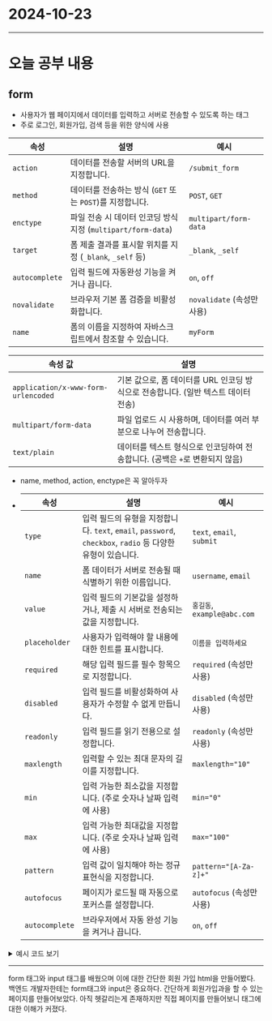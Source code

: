 # 2024-10-23
---

# 오늘 공부 내용



## form
- 사용자가 웹 페이지에서 데이터를 입력하고 서버로 전송할 수 있도록
하는 태그
- 주로 로그인, 회원가입, 검색 등을 위한 양식에 사용

| 속성     | 설명                                                               | 예시                      |
|----------|--------------------------------------------------------------------|---------------------------|
| `action` | 데이터를 전송할 서버의 URL을 지정합니다.                            | `/submit_form`            |
| `method` | 데이터를 전송하는 방식 (`GET` 또는 `POST`)를 지정합니다.             | `POST`, `GET`             |
| `enctype`| 파일 전송 시 데이터 인코딩 방식 지정 (`multipart/form-data`)         | `multipart/form-data`      |
| `target` | 폼 제출 결과를 표시할 위치를 지정 (`_blank`, `_self` 등)            | `_blank`, `_self`          |
| `autocomplete` | 입력 필드에 자동완성 기능을 켜거나 끕니다.                    | `on`, `off`               |
| `novalidate` | 브라우저 기본 폼 검증을 비활성화합니다.                        | `novalidate` (속성만 사용)|
| `name`   | 폼의 이름을 지정하여 자바스크립트에서 참조할 수 있습니다.          | `myForm`                  |

| 속성 값                | 설명                                                                                   |
|------------------------|----------------------------------------------------------------------------------------|
| `application/x-www-form-urlencoded` | 기본 값으로, 폼 데이터를 URL 인코딩 방식으로 전송합니다. (일반 텍스트 데이터 전송)    |
| `multipart/form-data`   | 파일 업로드 시 사용하며, 데이터를 여러 부분으로 나누어 전송합니다.                       |
| `text/plain`            | 데이터를 텍스트 형식으로 인코딩하여 전송합니다. (공백은 `+`로 변환되지 않음)               |

- name, method, action, enctype은 꼭 알아두자
- 
  | 속성       | 설명                                                                                   | 예시                     |
  |------------|----------------------------------------------------------------------------------------|--------------------------|
  | `type`     | 입력 필드의 유형을 지정합니다. `text`, `email`, `password`, `checkbox`, `radio` 등 다양한 유형이 있습니다. | `text`, `email`, `submit` |
  | `name`     | 폼 데이터가 서버로 전송될 때 식별하기 위한 이름입니다.                                   | `username`, `email`      |
  | `value`    | 입력 필드의 기본값을 설정하거나, 제출 시 서버로 전송되는 값을 지정합니다.                | `홍길동`, `example@abc.com`|
  | `placeholder` | 사용자가 입력해야 할 내용에 대한 힌트를 표시합니다.                                  | `이름을 입력하세요`       |
  | `required` | 해당 입력 필드를 필수 항목으로 지정합니다.                                               | `required` (속성만 사용) |
  | `disabled` | 입력 필드를 비활성화하여 사용자가 수정할 수 없게 만듭니다.                               | `disabled` (속성만 사용) |
  | `readonly` | 입력 필드를 읽기 전용으로 설정합니다.                                                    | `readonly` (속성만 사용) |
  | `maxlength`| 입력할 수 있는 최대 문자의 길이를 지정합니다.                                             | `maxlength="10"`         |
  | `min`      | 입력 가능한 최소값을 지정합니다. (주로 숫자나 날짜 입력에 사용)                           | `min="0"`                |
  | `max`      | 입력 가능한 최대값을 지정합니다. (주로 숫자나 날짜 입력에 사용)                           | `max="100"`              |
  | `pattern`  | 입력 값이 일치해야 하는 정규표현식을 지정합니다.                                          | `pattern="[A-Za-z]+"`    |
  | `autofocus`| 페이지가 로드될 때 자동으로 포커스를 설정합니다.                                           | `autofocus` (속성만 사용)|
  | `autocomplete` | 브라우저에서 자동 완성 기능을 켜거나 끕니다.                                          | `on`, `off`              |

<details>
  <summary>예시 코드 보기</summary>

  ```html
<!DOCTYPE html>
<html lang="en">
<head>
  <meta charset="UTF-8">
  <title>Title</title>
  <link rel="icon" href="data:;base64,iVBORw0KGgo=">
  <style type="text/css">
    * { margin: 0; padding: 0;}
    body { font-size: 14px; font-family: "맑은 고딕", 나눔고딕, 돋움, "sans-serif"; }

    .body-container {
      width: 700px;
      margin: 20px auto;
      padding: 15px;
    }

    .body-container fieldset {
      padding: 7px;
    }

    .body-container p {
      line-height: 210%;
    }

  </style>

  <script type="text/javascript">
    function sendOk() {
      // alert('방가 방가 ^^');
      const f = document.myForm;

      let id = f.id.value;
      let name = f.name.value;

      let s = id + ' : ' + name;

      alert(s);
    }
  </script>
</head>
<body>

<h3>form 관련 태그</h3>

<div class="body-container">

  <form name="myForm" action="javascript:sendOk();" method="post">
    <fieldset>
      <legend>필수 입력</legend>
      <p>
        <label> 아이디:
          <input type="text" name="id"  style="width: 200px;" maxlength="10"
                 required = "required" pattern="[A-Za-z0-9]+" placeholder="ID를 입력하세요">

        </label>
      </p>



      <p>
        <label>패스워드: </label>
        <input type="password" name="pwd" maxlength="10" required placeholder="패스워드를 입력하세요">
      </p>

      <p>
        <label>
          이름 :
          <input type="text" name="name" required placeholder="이름을 입력 하삼">
        </label>
      </p>
    </fieldset>

    <fieldset>
      <legend>성별</legend>
      <p>
        <input type="radio" name="gender" id="gender1" value="m"> <label for="gender1">남자</label>
        <input type="radio" name="gender" id="gender2" value="f" checked> <label for="gender2">여자</label>
      </p>
    </fieldset>

    <fieldset>
      <legend>선택 사항</legend>
      <p>
        <label>전화번호 : </label>
        <input type="tel" name="tel">
      </p>

      <p>
        <label>이메일 : </label>
        <input type="email" name="email">
      </p>

      <p>
        <label>생년월일 : </label>
        <input type="date" name="birth">
      </p>

      <p>
        <label>근무시작시간 : </label>
        <input type="time" name="stime">
      </p>

      <p>
        <label>나이 : </label>
        <input type="number" name="age" min="0" max="1000" >
      </p>

      <p>
        <label> 학력:
          <input type="text" name="hak" list="haks">
          <datalist id="haks">
            <option>대학원졸</option>
            <option>대졸</option>
            <option>고졸</option>
            <option>기타</option>
          </datalist>
        </label>
      </p>

      <p>
        <label> 출신도 :
          <select name="city">
            <option value="">:: 선택 ::</option>
            <option value="서울" selected>:: 서울 ""</option>
            <option value="인천">:: 인천 ""</option>
            <option value="경기">:: 경기 ""</option>
            <option value="기타">:: 기타 ""</option>
          </select>
        </label>
      </p>

      <p>
        <label> 좋아하는 과목 :
          <select name = "subject" multiple style="height: 100px">
            <option value="자바">자바</option>
            <option value="스프링">스프링</option>
            <option value="스프링">서블릿</option>
            <option value="오라클">오라클</option>
            <option value="HTML">HTML</option>
            <option>리액트</option>
          </select>
        </label>
      </p>

      <p>
        <label>취미 :
          <input type="checkbox" name="hobby" value="운동" id="1"> <label for="1">운동하기</label>
          <input type="checkbox" name="hobby" value="영화" id="2"> <label for="2">영화보기</label>
          <input type="checkbox" name="hobby" value="게임" id="3"> 게임하기
          <input type="checkbox" name="hobby" value="음악"> 음악듣기
          <input type="checkbox" name="hobby" value="춤"> 춤추기
        </label>
      </p>

      <p>
        <label> 메모:
          <textarea rows="5" cols="80" name="memo"></textarea>
        </label>
      </p>

      <p style="text-align: center">
        <label >약관동의
          <input type="checkbox" onchange="form.sendBtn.disabled = !checked" checked>
        </label>
      </p>
    </fieldset>

    <p style="text-align: center">
      <button type = "submit" name = "sendBtn" >회원가입</button>
      <button type = "reset">다시입력</button>
      <button type = "button" >가입취소</button>
    </p>

  </form>

</div>



</body>
</html>

   ```

</details>

--- 
form 태그와 input 태그를 배웠으며 이에 대한 간단한
회원 가입 html을 만들어봤다.
백엔드 개발자한테는 form태그와 input은 중요하다.
간단하게 회원가입과을 할 수 있는 페이지를 만들어보았다.
아직 헷갈리는게 존재하지만 직접 페이지를 만들어보니 태그에 대한 이해가 커졌다.
